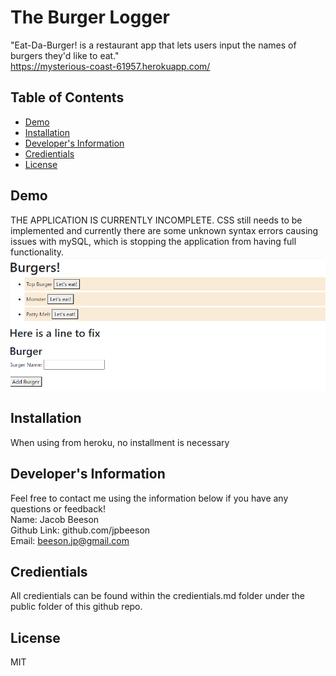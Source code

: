 # The Burger Logger
  "Eat-Da-Burger! is a restaurant app that lets users input the names of burgers they'd like to eat."
  <br>
  https://mysterious-coast-61957.herokuapp.com/
  ## Table of Contents
  * [Demo](#demo)
  * [Installation](#installation)
  * [Developer's Information](#devInfo)
  * [Credientials](#credientials)
  * [License](#license)
  
  ## <a name="demo"></a>Demo
  THE APPLICATION IS CURRENTLY INCOMPLETE. CSS still needs to be implemented and currently there are some unknown syntax errors causing issues with mySQL, which is stopping the application from having full functionality. 
  ![](public/assets/img/demo.png)
  ## <a name="installation"></a>Installation
  When using from heroku, no installment is necessary
  ## <a name="devInfo"></a>Developer's Information
  Feel free to contact me using the information below if you have any questions or feedback!
  <br>
  Name: Jacob Beeson
  <br>
  Github Link: github.com/jpbeeson
  <br>
  Email: <beeson.jp@gmail.com>
  ## <a name="credientials"></a>Credientials
  All credientials can be found within the credientials.md folder under the public folder of this github repo.
  ## <a name="license"></a>License
  MIT
